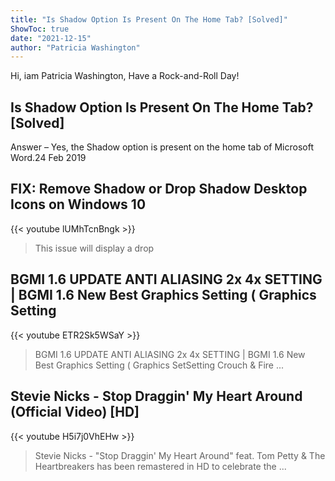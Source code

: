 ```yaml
---
title: "Is Shadow Option Is Present On The Home Tab? [Solved]"
ShowToc: true 
date: "2021-12-15"
author: "Patricia Washington" 
---
```


Hi, iam Patricia Washington, Have a Rock-and-Roll Day!
## Is Shadow Option Is Present On The Home Tab? [Solved]
Answer – Yes, the Shadow option is present on the home tab of Microsoft Word.24 Feb 2019

## FIX: Remove Shadow or Drop Shadow Desktop Icons on Windows 10
{{< youtube lUMhTcnBngk >}}
>This issue will display a drop 

## BGMI 1.6 UPDATE ANTI ALIASING  2x 4x SETTING | BGMI 1.6 New Best Graphics Setting ( Graphics Setting
{{< youtube ETR2Sk5WSaY >}}
>BGMI 1.6 UPDATE ANTI ALIASING 2x 4x SETTING | BGMI 1.6 New Best Graphics Setting ( Graphics SetSetting Crouch & Fire ...

## Stevie Nicks - Stop Draggin' My Heart Around (Official Video) [HD]
{{< youtube H5i7j0VhEHw >}}
>Stevie Nicks - "Stop Draggin' My Heart Around" feat. Tom Petty & The Heartbreakers has been remastered in HD to celebrate the ...


